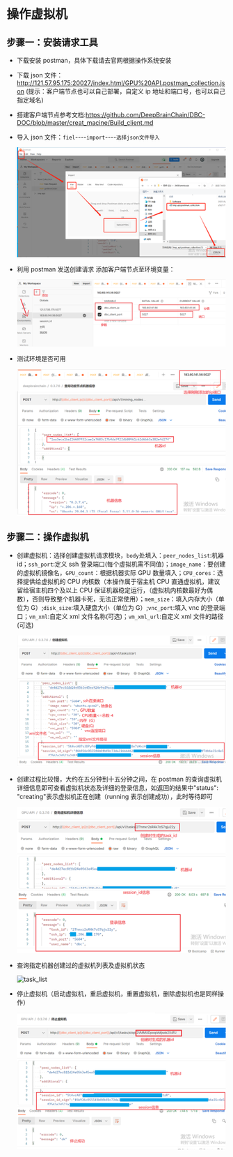# 操作虚拟机

## 步骤一：安装请求工具

- 下载安装 postman，具体下载请去官网根据操作系统安装

- 下载 json 文件：http://121.57.95.175:20027/index.html/GPU%20API.postman_collection.json (提示：客户端节点也可以自己部署，自定义 ip 地址和端口号，也可以自己指定域名)

- 搭建客户端节点参考文档:https://github.com/DeepBrainChain/DBC-DOC/blob/master/creat_macine/Build_client.md

- 导入 json 文件：`fiel`----`import`----`选择json文件导入`

  <img src="./operate_macine.assets/import.png" style="zoom:50%;" />

- 利用 postman 发送创建请求 添加客户端节点至环境变量：

  <img src="./operate_macine.assets/add_ip_port.png" alt="add_ip_port" style="zoom:50%;" />

- 测试环境是否可用

  <img src="./operate_macine.assets/info.png" alt="info" style="zoom:50%;" />

## 步骤二：操作虚拟机

- 创建虚拟机：选择创建虚拟机请求模块，`body`处填入：`peer_nodes_list`:机器 id；`ssh_port`:定义 ssh 登录端口(每个虚拟机需不同值)；`image_name`：要创建的虚拟机镜像名，`GPU_count`：根据机器实际 GPU 数量填入；`CPU_cores`：选择提供给虚拟机的 CPU 内核数（本操作属于宿主机 CPU 直通虚拟机，建议留给宿主机四个及以上 CPU 保证机器稳定运行，（虚拟机内核数最好为偶数），否则导致整个机器卡死，无法正常使用）；`mem_size`：填入内存大小（单位为 G）;`disk_size`:填入硬盘大小（单位为 G）;`vnc_port`:填入 vnc 的登录端口；`vm_xml`:自定义 xml 文件名称(可选)；`vm_xml_url`:自定义 xml 文件的路径(可选)

  <img src="./operate_macine.assets/create_task.png" alt="create_task" style="zoom:50%;" />

- 创建过程比较慢，大约在五分钟到十五分钟之间，在 postman 的查询虚拟机详细信息即可查看虚拟机状态及详细的登录信息，如返回的结果中"status": "creating"表示虚拟机正在创建（running 表示创建成功），此时等待即可

  <img src="./operate_macine.assets/info_task.png" alt="info_task" style="zoom:50%;" />

- 查询指定机器创建过的虚拟机列表及虚拟机状态

  ![task_list](./operate_macine.assets/task_list.png)

- 停止虚拟机（启动虚拟机，重启虚拟机，重置虚拟机，删除虚拟机也是同样操作）

  <img src="./operate_macine.assets/stop_task.png" alt="stop_task" style="zoom:50%;" />
